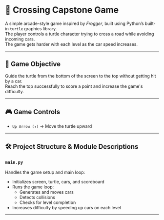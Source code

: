 # 🐢 Crossing Capstone Game

A simple arcade-style game inspired by *Frogger*, built using Python’s built-in `turtle` graphics library.  
The player controls a turtle character trying to cross a road while avoiding incoming cars.  
The game gets harder with each level as the car speed increases.

---

## 🚀 Game Objective

Guide the turtle from the bottom of the screen to the top without getting hit by a car.  
Reach the top successfully to score a point and increase the game's difficulty.

---

## 🎮 Game Controls

- `Up Arrow (↑)` → Move the turtle upward

---

## 🛠️ Project Structure & Module Descriptions

### `main.py`

Handles the game setup and main loop:

- Initializes screen, turtle, cars, and scoreboard
- Runs the game loop:
  - Generates and moves cars
  - Detects collisions
  - Checks for level completion
- Increases difficulty by speeding up cars on each level

---

